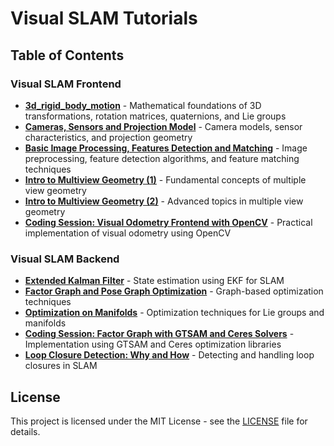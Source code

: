 # Visual SLAM Tutorials

## Table of Contents

### Visual SLAM Frontend
- **[3d_rigid_body_motion](https://learn-vslam.github.io/3d_rigid_body_motion.html)** - Mathematical foundations of 3D transformations, rotation matrices, quaternions, and Lie groups
- **[Cameras, Sensors and Projection Model](.html)** - Camera models, sensor characteristics, and projection geometry
- **[Basic Image Processing, Features Detection and Matching](.html)** - Image preprocessing, feature detection algorithms, and feature matching techniques
- **[Intro to Multiview Geometry (1)](.html)** - Fundamental concepts of multiple view geometry
- **[Intro to Multiview Geometry (2)](.html)** - Advanced topics in multiple view geometry
- **[Coding Session: Visual Odometry Frontend with OpenCV](.html)** - Practical implementation of visual odometry using OpenCV

### Visual SLAM Backend
- **[Extended Kalman Filter](.html)** - State estimation using EKF for SLAM
- **[Factor Graph and Pose Graph Optimization](.html)** - Graph-based optimization techniques
- **[Optimization on Manifolds](.html)** - Optimization techniques for Lie groups and manifolds
- **[Coding Session: Factor Graph with GTSAM and Ceres Solvers](.html)** - Implementation using GTSAM and Ceres optimization libraries
- **[Loop Closure Detection: Why and How](.html)** - Detecting and handling loop closures in SLAM

## License

This project is licensed under the MIT License - see the [LICENSE](LICENSE) file for details. 